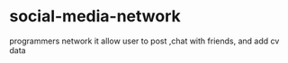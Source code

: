 # social-media-network
programmers network it allow user to post ,chat with friends, and add cv data 
